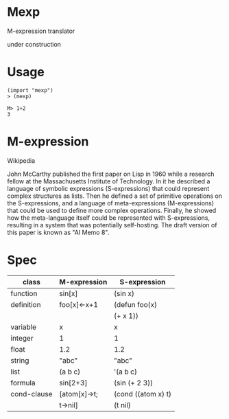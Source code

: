 # Mexp
M-expression translator

under construction

# Usage

```
(import "mexp")
> (mexp)

M> 1+2
3
```

# M-expression
Wikipedia

John McCarthy published the first paper on Lisp in 1960 while a research fellow at the Massachusetts Institute of Technology. In it he described a language of symbolic expressions (S-expressions) that could represent complex structures as lists. Then he defined a set of primitive operations on the S-expressions, and a language of meta-expressions (M-expressions) that could be used to define more complex operations. Finally, he showed how the meta-language itself could be represented with S-expressions, resulting in a system that was potentially self-hosting. The draft version of this paper is known as "AI Memo 8".


# Spec

|class       |M-expression |S-expression |
|------------|-------------|-------------|
|function    |sin[x]       |(sin x)      |
|definition  |foo[x]<-x+1  |(defun foo(x)|
|            |             |    (+ x 1)) |
|variable    |  x          |  x          |
|integer     |  1          |  1          |
|float       |  1.2        |  1.2        |
|string      | "abc"       |  "abc"      |
|list        | (a b c)     |  '(a b c)   |
|formula     | sin[2+3]    |(sin (+ 2 3))|
|cond-clause |[atom[x]->t; |(cond ((atom x) t)|
|            | t->nil]     |      (t nil)|


